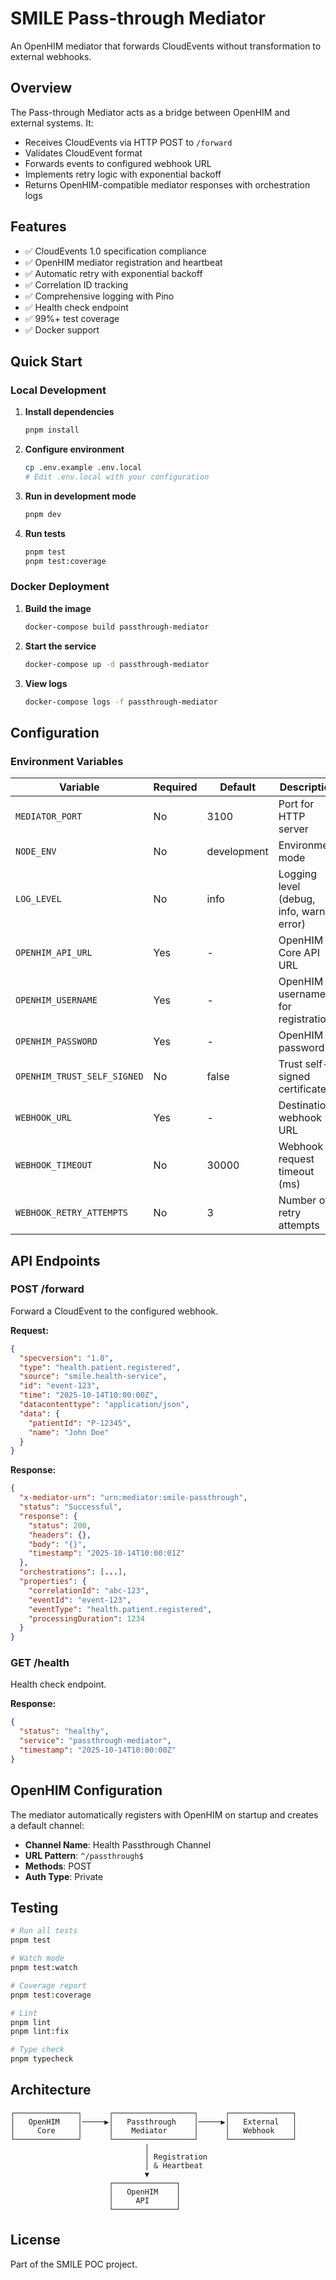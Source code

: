 # SMILE Pass-through Mediator

An OpenHIM mediator that forwards CloudEvents without transformation to external webhooks.

## Overview

The Pass-through Mediator acts as a bridge between OpenHIM and external systems. It:
- Receives CloudEvents via HTTP POST to `/forward`
- Validates CloudEvent format
- Forwards events to configured webhook URL
- Implements retry logic with exponential backoff
- Returns OpenHIM-compatible mediator responses with orchestration logs

## Features

- ✅ CloudEvents 1.0 specification compliance
- ✅ OpenHIM mediator registration and heartbeat
- ✅ Automatic retry with exponential backoff
- ✅ Correlation ID tracking
- ✅ Comprehensive logging with Pino
- ✅ Health check endpoint
- ✅ 99%+ test coverage
- ✅ Docker support

## Quick Start

### Local Development

1. **Install dependencies**
   ```bash
   pnpm install
   ```

2. **Configure environment**
   ```bash
   cp .env.example .env.local
   # Edit .env.local with your configuration
   ```

3. **Run in development mode**
   ```bash
   pnpm dev
   ```

4. **Run tests**
   ```bash
   pnpm test
   pnpm test:coverage
   ```

### Docker Deployment

1. **Build the image**
   ```bash
   docker-compose build passthrough-mediator
   ```

2. **Start the service**
   ```bash
   docker-compose up -d passthrough-mediator
   ```

3. **View logs**
   ```bash
   docker-compose logs -f passthrough-mediator
   ```

## Configuration

### Environment Variables

| Variable | Required | Default | Description |
|----------|----------|---------|-------------|
| `MEDIATOR_PORT` | No | 3100 | Port for HTTP server |
| `NODE_ENV` | No | development | Environment mode |
| `LOG_LEVEL` | No | info | Logging level (debug, info, warn, error) |
| `OPENHIM_API_URL` | Yes | - | OpenHIM Core API URL |
| `OPENHIM_USERNAME` | Yes | - | OpenHIM username for registration |
| `OPENHIM_PASSWORD` | Yes | - | OpenHIM password |
| `OPENHIM_TRUST_SELF_SIGNED` | No | false | Trust self-signed certificates |
| `WEBHOOK_URL` | Yes | - | Destination webhook URL |
| `WEBHOOK_TIMEOUT` | No | 30000 | Webhook request timeout (ms) |
| `WEBHOOK_RETRY_ATTEMPTS` | No | 3 | Number of retry attempts |

## API Endpoints

### POST /forward

Forward a CloudEvent to the configured webhook.

**Request:**
```json
{
  "specversion": "1.0",
  "type": "health.patient.registered",
  "source": "smile.health-service",
  "id": "event-123",
  "time": "2025-10-14T10:00:00Z",
  "datacontenttype": "application/json",
  "data": {
    "patientId": "P-12345",
    "name": "John Doe"
  }
}
```

**Response:**
```json
{
  "x-mediator-urn": "urn:mediator:smile-passthrough",
  "status": "Successful",
  "response": {
    "status": 200,
    "headers": {},
    "body": "{}",
    "timestamp": "2025-10-14T10:00:01Z"
  },
  "orchestrations": [...],
  "properties": {
    "correlationId": "abc-123",
    "eventId": "event-123",
    "eventType": "health.patient.registered",
    "processingDuration": 1234
  }
}
```

### GET /health

Health check endpoint.

**Response:**
```json
{
  "status": "healthy",
  "service": "passthrough-mediator",
  "timestamp": "2025-10-14T10:00:00Z"
}
```

## OpenHIM Configuration

The mediator automatically registers with OpenHIM on startup and creates a default channel:

- **Channel Name**: Health Passthrough Channel
- **URL Pattern**: `^/passthrough$`
- **Methods**: POST
- **Auth Type**: Private

## Testing

```bash
# Run all tests
pnpm test

# Watch mode
pnpm test:watch

# Coverage report
pnpm test:coverage

# Lint
pnpm lint
pnpm lint:fix

# Type check
pnpm typecheck
```

## Architecture

```
┌──────────────┐      ┌──────────────────┐      ┌──────────────┐
│   OpenHIM    │─────▶│   Passthrough    │─────▶│   External   │
│     Core     │      │    Mediator      │      │   Webhook    │
└──────────────┘      └──────────────────┘      └──────────────┘
                              │
                              │ Registration
                              │ & Heartbeat
                              ▼
                      ┌──────────────┐
                      │   OpenHIM    │
                      │     API      │
                      └──────────────┘
```

## License

Part of the SMILE POC project.
